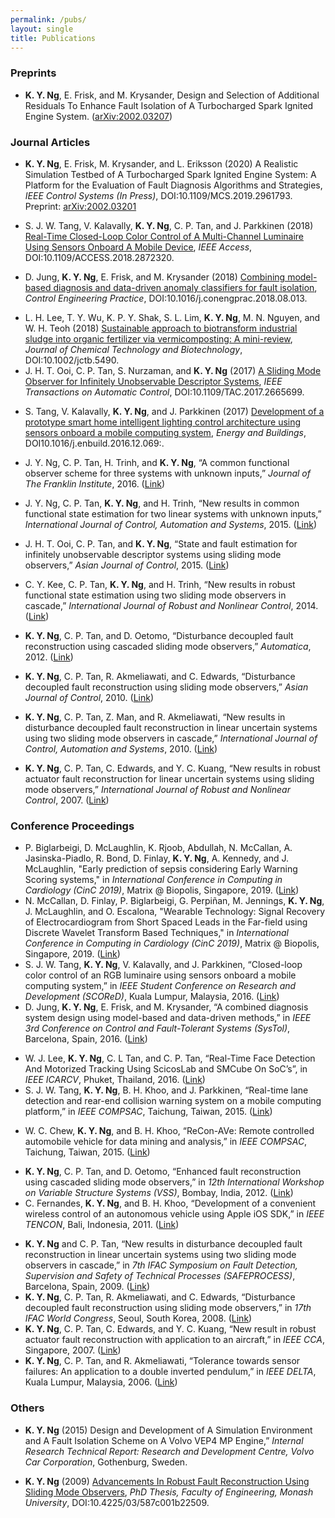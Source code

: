 ```yaml
---
permalink: /pubs/
layout: single
title: Publications
---
```


<!---
## Scholarly Publications ##
--->
### Preprints ###
* **K. Y. Ng**, E. Frisk, and M. Krysander, Design and Selection of Additional Residuals To Enhance Fault Isolation of A Turbocharged Spark Ignited Engine System. ([arXiv:2002.03207](https://arxiv.org/abs/2002.03207))  


### Journal Articles ###
* **K. Y. Ng**, E. Frisk, M. Krysander, and L. Eriksson (2020) A Realistic Simulation Testbed of A Turbocharged Spark Ignited Engine System: A Platform for the Evaluation of Fault Diagnosis Algorithms and Strategies, *IEEE Control Systems (In Press)*, DOI:10.1109/MCS.2019.2961793. Preprint: [arXiv:2002.03201](https://arxiv.org/abs/2002.03201)  
<!--- <img src="/assets/Figures/GUI.png" width="840"> 
--->
* S. J. W. Tang, V. Kalavally, **K. Y. Ng**, C. P. Tan, and J. Parkkinen (2018) [Real-Time Closed-Loop Color Control of A Multi-Channel Luminaire Using Sensors Onboard A Mobile Device](https://doi.org/10.1109/ACCESS.2018.2872320), *IEEE Access*, DOI:10.1109/ACCESS.2018.2872320.  
<!--- <img src="/assets/Figures/Access2018a.png" width="520">&emsp;<img src="/assets/Figures/Access2018b.png" width="320"> 
--->
* D. Jung, **K. Y. Ng**, E. Frisk, and M. Krysander (2018) [Combining model-based diagnosis and data-driven anomaly classifiers for fault isolation](https://doi.org/10.1016/j.conengprac.2018.08.013), *Control Engineering Practice*, DOI:10.1016/j.conengprac.2018.08.013.  
<!--- <img src="/assets/Figures/CEP2018a.png" width="220">&emsp;<img src="/assets/Figures/CEP2018b.png" width="620"> 
--->
* L. H. Lee, T. Y. Wu, K. P. Y. Shak, S. L. Lim, **K. Y. Ng**, M. N. Nguyen, and W. H. Teoh (2018) [Sustainable approach to biotransform industrial sludge into organic fertilizer via vermicomposting: A mini-review](https://doi.org/10.1002/jctb.5490), *Journal of Chemical Technology and Biotechnology*, DOI:10.1002/jctb.5490.  
* J. H. T. Ooi, C. P. Tan, S. Nurzaman, and **K. Y. Ng** (2017) [A Sliding Mode Observer for Infinitely Unobservable Descriptor Systems](https://doi.org/10.1109/TAC.2017.2665699), *IEEE Transactions on Automatic Control*, DOI:10.1109/TAC.2017.2665699.  
<!--- <img src="/assets/Figures/TAC2017a.png" width="320">&emsp;<img src="/assets/Figures/TAC2017b.png" width="520"> 
--->
* S. Tang, V. Kalavally, **K. Y. Ng**, and J. Parkkinen (2017) [Development of a prototype smart home intelligent lighting control architecture using sensors onboard a mobile computing system](http://dx.doi.org/10.1016/j.enbuild.2016.12.069), *Energy and Buildings*, DOI10.1016/j.enbuild.2016.12.069:.  
<!--- <img src="/assets/Figures/EB2017a.png" width="320">&emsp;<img src="/assets/Figures/EB2017b.png" width="520">
--->
* J. Y. Ng, C. P. Tan, H. Trinh, and **K. Y. Ng**, “A common functional observer scheme for three systems with unknown inputs,” *Journal of The Franklin Institute*, 2016. ([Link](http://dx.doi.org/10.1016/j.jfranklin.2016.03.020))  
<!--- <img src="/assets/Figures/Franklin2016.png" width="900">
--->
* J. Y. Ng, C. P. Tan, **K. Y. Ng**, and H. Trinh, “New results in common functional state estimation for two linear systems with unknown inputs,” *International Journal of Control, Automation and Systems*, 2015. ([Link](http://link.springer.com/article/10.1007/s12555-014-0315-x#))  
<!--- <img src="/assets/Figures/IJCAS2015a.png" width="420">&emsp;<img src="/assets/Figures/IJCAS2015b.png" width="420">
--->
* J. H. T. Ooi, C. P. Tan, and **K. Y. Ng**, “State and fault estimation for infinitely unobservable descriptor systems using sliding mode observers,” *Asian Journal of Control*, 2015. ([Link](http://onlinelibrary.wiley.com/doi/10.1002/asjc.1033/full))  
<!--- &emsp;&emsp;&emsp;<img src="/assets/Figures/AJC2015a.png" width="250">&emsp;<img src="/assets/Figures/AJC2015b.png" width="520">
--->
* C. Y. Kee, C. P. Tan, **K. Y. Ng**, and H. Trinh, “New results in robust functional state estimation using two sliding mode observers in cascade,” *International Journal of Robust and Nonlinear Control*, 2014. ([Link](http://onlinelibrary.wiley.com/doi/10.1002/rnc.2973/full))  
<!--- <img src="/assets/Figures/IJRNC2014a.png" width="320">&emsp;<img src="/assets/Figures/IJRNC2014b.png" width="520">
--->
* **K. Y. Ng**, C. P. Tan, and D. Oetomo, “Disturbance decoupled fault reconstruction using cascaded sliding mode observers,” *Automatica*, 2012. ([Link](http://www.sciencedirect.com/science/article/pii/S000510981200043X))  
<!--- &emsp;&emsp;&emsp;<img src="/assets/Figures/Automatica2012a.png" width="320">&emsp;<img src="/assets/Figures/Automatica2012b.png" width="320">
--->
* **K. Y. Ng**, C. P. Tan, R. Akmeliawati, and C. Edwards, “Disturbance decoupled fault reconstruction using sliding mode observers,” *Asian Journal of Control*, 2010. ([Link](http://onlinelibrary.wiley.com/doi/10.1002/asjc.231/pdf))  
<!--- <img src="/assets/Figures/AJC2010a.png" width="320">&emsp;<img src="/assets/Figures/AJC2010b.png" width="520">
--->
* **K. Y. Ng**, C. P. Tan, Z. Man, and R. Akmeliawati, “New results in disturbance decoupled fault reconstruction in linear uncertain systems using two sliding mode observers in cascade,” *International Journal of Control, Automation and Systems*, 2010. ([Link](http://link.springer.com/article/10.1007/s12555-010-0303-8))  
<!--- <img src="/assets/Figures/IJCAS2010a.png" width="520">&emsp;<img src="/assets/Figures/IJCAS2010b.png" width="320">
--->
* **K. Y. Ng**, C. P. Tan, C. Edwards, and Y. C. Kuang, “New results in robust actuator fault reconstruction for linear uncertain systems using sliding mode observers,” *International Journal of Robust and Nonlinear Control*, 2007. ([Link](http://onlinelibrary.wiley.com/doi/10.1002/rnc.1170/abstract))  
<!--- <img src="/assets/Figures/IJRNC2007a.png" width="520">&emsp;<img src="/assets/Figures/IJRNC2007b.png" width="320">
--->


### Conference Proceedings ###
* P. Biglarbeigi, D. McLaughlin, K. Rjoob, Abdullah, N. McCallan, A. Jasinska-Piadlo, R. Bond, D. Finlay, **K. Y.  Ng**, A. Kennedy, and J. McLaughlin, "Early prediction of sepsis considering Early Warning Scoring systems," in *International Conference in Computing in Cardiology (CinC 2019)*, Matrix @ Biopolis, Singapore, 2019. ([Link](https://doi.org/10.22489/cinc.2019.051))  
* N. McCallan, D. Finlay, P. Biglarbeigi, G. Perpiñan, M. Jennings, **K. Y. Ng**, J. McLaughlin, and O. Escalona, "Wearable Technology: Signal Recovery of Electrocardiogram from Short Spaced Leads in the Far-field using Discrete Wavelet Transform Based Techniques," in *International Conference in Computing in Cardiology (CinC 2019)*, Matrix @ Biopolis, Singapore, 2019. ([Link](https://doi.org/10.22489/cinc.2019.313))  
* S. J. W. Tang, **K. Y. Ng**, V. Kalavally, and J. Parkkinen, “Closed-loop color control of an RGB luminaire using sensors onboard a mobile computing system,” in *IEEE Student Conference on Research and Development (SCOReD)*, Kuala Lumpur, Malaysia, 2016. ([Link](http://ieeexplore.ieee.org/abstract/document/7810062/))  
* D. Jung, **K. Y. Ng**, E. Frisk, and M. Krysander, “A combined diagnosis system design using model-based and data-driven methods,” in *IEEE 3rd Conference on Control and Fault-Tolerant Systems (SysTol)*, Barcelona, Spain, 2016. ([Link](http://ieeexplore.ieee.org/abstract/document/7739747/))  
<!--- <img src="/assets/Figures/Systol2016a.png" width="320">&emsp;<img src="/assets/Figures/Systol2016b.png" width="520">
--->
* W. J. Lee, **K. Y. Ng**, C. L Tan, and C. P. Tan, “Real-Time Face Detection And Motorized Tracking Using ScicosLab and SMCube On SoC’s”, in *IEEE ICARCV*, Phuket, Thailand, 2016. ([Link](http://ieeexplore.ieee.org/document/7838614/))  
* S. J. W. Tang, **K. Y. Ng**, B. H. Khoo, and J. Parkkinen, “Real-time lane detection and rear-end collision warning system on a mobile computing platform,” in *IEEE COMPSAC*, Taichung, Taiwan, 2015. ([Link](http://ieeexplore.ieee.org/xpl/articleDetails.jsp?arnumber=7273667))  
<!--- <img src="/assets/Figures/COMPSAC2015ba.png" width="420">&emsp;<img src="/assets/Figures/COMPSAC2015bb.png" width="420">
--->
* W. C. Chew, **K. Y. Ng**, and B. H. Khoo, “ReCon-AVe: Remote controlled automobile vehicle for data mining and analysis,” in *IEEE COMPSAC*, Taichung, Taiwan, 2015. ([Link](http://ieeexplore.ieee.org/xpl/articleDetails.jsp?arnumber=7273668))  
<!--- <img src="/assets/Figures/COMPSAC2015aa.png" width="320">&emsp;<img src="/assets/Figures/COMPSAC2015ab.png" width="520">
--->
* **K. Y. Ng**, C. P. Tan, and D. Oetomo, “Enhanced fault reconstruction using cascaded sliding mode observers,” in *12th International Workshop on Variable Structure Systems (VSS)*, Bombay, India, 2012. ([Link](http://ieeexplore.ieee.org/xpls/abs_all.jsp?arnumber=6163503))  
* C. Fernandes, **K. Y. Ng**, and B. H. Khoo, “Development of a convenient wireless control of an autonomous vehicle using Apple iOS SDK,” in *IEEE TENCON*, Bali, Indonesia, 2011. ([Link](http://ieeexplore.ieee.org/xpls/abs_all.jsp?arnumber=6129266))  
<!--- <img src="/assets/Figures/TENCON2011a.png" width="420">&emsp;<img src="/assets/Figures/TENCON2011b.png" width="420">
--->
* **K. Y. Ng** and C. P. Tan, “New results in disturbance decoupled fault reconstruction in linear uncertain systems using two sliding mode observers in cascade,” in *7th IFAC Symposium on Fault Detection, Supervision and Safety of Technical Processes (SAFEPROCESS)*, Barcelona, Spain, 2009. ([Link](http://www.sciencedirect.com/science/article/pii/S1474667016358712))  
* **K. Y. Ng**, C. P. Tan, R. Akmeliawati, and C. Edwards, “Disturbance decoupled fault reconstruction using sliding mode observers,” in *17th IFAC World Congress*, Seoul, South Korea, 2008. ([Link](http://www.sciencedirect.com/science/article/pii/S1474667016401047?via%3Dihub))  
* **K. Y. Ng**, C. P. Tan, C. Edwards, and Y. C. Kuang, “New result in robust actuator fault reconstruction with application to an aircraft,” in *IEEE CCA*, Singapore, 2007. ([Link](http://ieeexplore.ieee.org/xpls/abs_all.jsp?arnumber=4389331))  
* **K. Y. Ng**, C. P. Tan, and R. Akmeliawati, “Tolerance towards sensor failures: An application to a double inverted pendulum,” in *IEEE DELTA*, Kuala Lumpur, Malaysia, 2006. ([Link](http://ieeexplore.ieee.org/xpls/abs_all.jsp?arnumber=1581253))  


### Others ###
* **K. Y. Ng** (2015) Design and Development of A Simulation Environment and A Fault Isolation Scheme on A Volvo VEP4 MP Engine,” *Internal Research Technical Report: Research and Development Centre, Volvo Car Corporation*, Gothenburg, Sweden.  
<!---&emsp;&emsp;&emsp;&emsp;&emsp;&emsp;&emsp;&emsp;&emsp;&emsp;&emsp;&emsp;<img src="/assets/Figures/VCC.jpg" width="450">
--->
* **K. Y. Ng** (2009) [Advancements In Robust Fault Reconstruction Using Sliding Mode Observers](https://doi.org/10.4225/03/587c001b22509), *PhD Thesis, Faculty of Engineering, Monash University*, DOI:10.4225/03/587c001b22509. 
